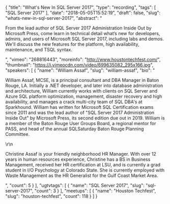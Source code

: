 {
  "title": "What's New In SQL Server 2017",
  "type": "recording",
  "tags": [
    "SQL Server 2017"
  ],
  "date": "2018-05-05T15:52:19",
  "draft": false,
  "slug": "whats-new-in-sql-server-2017",
  "abstract": "<p>From the lead author of SQL Server 2017 Administration Inside Out by Microsoft Press, come learn in technical detail what’s new for developers, admins, and users of Microsoft SQL Server 2017, including labs and demos. We'll discuss the new features for the platform, high availability, maintenance, and TSQL syntax.</p>",
  "vimeo": "268816443",
  "moreinfo": "http://www.houstontechfest.com/",
  "thumbnail": "https://i.vimeocdn.com/video/699635082_295x166.jpg",
  "speakers": [
    {
      "name": "William Assaf",
      "slug": "william-assaf",
      "bio": "<p>William Assaf, MCSE, is a principal consultant and DBA Manager in Baton Rouge, LA. Initially a .NET developer, and later into database administration and architecture, William currently works with clients on SQL Server and Azure SQL platform optimization, management, disaster recovery and high availability, and manages a crack multi-city team of SQL DBA's at Sparkhound. William has written for Microsoft SQL Certification exams since 2011 and was the lead author of \"SQL Server 2017 Administration Inside Out\" by Microsoft Press, its second edition due out in 2019. William is a member of the Baton Rouge User Groups Board, a regional mentor for PASS, and head of the annual SQLSaturday Baton Rouge Planning Committee.</p>\r\n<p>Christine Assaf is your friendly neighborhood HR Manager. With over 12 years in human resources experience, Christine has a BS in Business Management, received her HR certification at LSU, and is currently a grad student in I/O Psychology at Colorado State. She is currently employed with Waste Management as the HR Generalist for the Gulf Coast Market Area.</p>",
      "count": 5
    }
  ],
  "ugtvtags": [
    {
      "name": "SQL Server 2017",
      "slug": "sql-server-2017",
      "count": 3
    }
  ],
  "meetups": [
    {
      "name": "Houston Techfest",
      "slug": "houston-techfest",
      "count": 118
    }
  ]
}